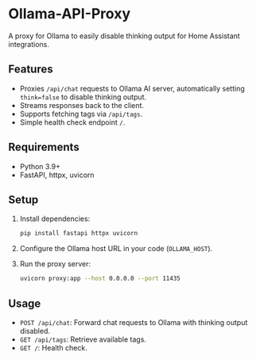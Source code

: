 # Ollama-API-Proxy
A proxy for Ollama to easily disable thinking output for Home Assistant integrations.

## Features

- Proxies `/api/chat` requests to Ollama AI server, automatically setting `think=false` to disable thinking output.
- Streams responses back to the client.
- Supports fetching tags via `/api/tags`.
- Simple health check endpoint `/`.

## Requirements

- Python 3.9+
- FastAPI, httpx, uvicorn

## Setup

1. Install dependencies:

   ```bash
   pip install fastapi httpx uvicorn 


2. Configure the Ollama host URL in your code (`OLLAMA_HOST`).

3. Run the proxy server:

   ```bash
   uvicorn proxy:app --host 0.0.0.0 --port 11435


## Usage

* `POST /api/chat`: Forward chat requests to Ollama with thinking output disabled.
* `GET /api/tags`: Retrieve available tags.
* `GET /`: Health check.
